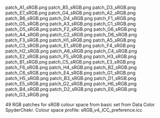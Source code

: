 patch_A1_sRGB.png  patch_B5_sRGB.png  patch_D3_sRGB.png  patch_E7_sRGB.png  patch_G4_sRGB.png
patch_A2_sRGB.png  patch_B6_sRGB.png  patch_D4_sRGB.png  patch_F1_sRGB.png  patch_G5_sRGB.png
patch_A3_sRGB.png  patch_C1_sRGB.png  patch_D5_sRGB.png  patch_F2_sRGB.png  patch_G6_sRGB.png
patch_A4_sRGB.png  patch_C2_sRGB.png  patch_D6_sRGB.png  patch_F3_sRGB.png  patch_H1_sRGB.png
patch_A5_sRGB.png  patch_C3_sRGB.png  patch_E1_sRGB.png  patch_F4_sRGB.png  patch_H2_sRGB.png
patch_A6_sRGB.png  patch_C4_sRGB.png  patch_E2_sRGB.png  patch_F5_sRGB.png  patch_H3_sRGB.png
patch_B1_sRGB.png  patch_C5_sRGB.png  patch_E3_sRGB.png  patch_F6_sRGB.png  patch_H4_sRGB.png
patch_B2_sRGB.png  patch_C6_sRGB.png  patch_E4_sRGB.png  patch_G1_sRGB.png  patch_H5_sRGB.png
patch_B3_sRGB.png  patch_D1_sRGB.png  patch_E5_sRGB.png  patch_G2_sRGB.png  patch_H6_sRGB.png
patch_B4_sRGB.png  patch_D2_sRGB.png  patch_E6_sRGB.png  patch_G3_sRGB.png

49 RGB patches for sRGB colour space from basic set from Data Color SpyderChekr.
Colour space profile: sRGB_v4_ICC_preference.icc
